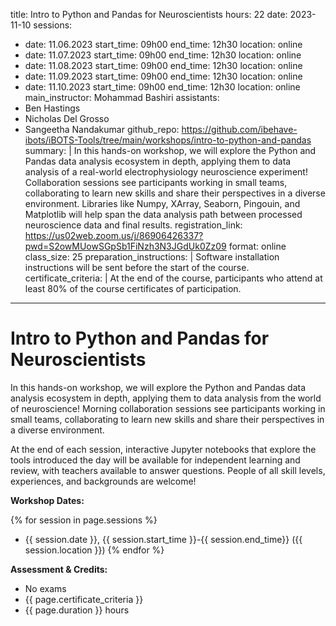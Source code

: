 title: Intro to Python and Pandas for Neuroscientists
hours: 22
date: 2023-11-10
sessions:
  - date: 11.06.2023
    start_time: 09h00
    end_time: 12h30
    location: online
  - date: 11.07.2023
    start_time: 09h00
    end_time: 12h30
    location: online
  - date: 11.08.2023
    start_time: 09h00
    end_time: 12h30
    location: online
  - date: 11.09.2023
    start_time: 09h00
    end_time: 12h30
    location: online
  - date: 11.10.2023
    start_time: 09h00
    end_time: 12h30
    location: online
main_instructor: Mohammad Bashiri
assistants:
  - Ben Hastings
  - Nicholas Del Grosso
  - Sangeetha Nandakumar
github_repo: https://github.com/ibehave-ibots/iBOTS-Tools/tree/main/workshops/intro-to-python-and-pandas
summary: |
  In this hands-on workshop, we will explore the Python and Pandas data analysis ecosystem in depth, applying them to data analysis of a real-world electrophysiology neuroscience experiment! Collaboration sessions see participants working in small teams, collaborating to learn new skills and share their perspectives in a diverse environment.  Libraries like Numpy, XArray, Seaborn, Pingouin, and Matplotlib will help span the data analysis path between processed neuroscience data and final results.
registration_link: https://us02web.zoom.us/j/86906426337?pwd=S2owMUowSGpSb1FiNzh3N3JGdUk0Zz09
format: online
class_size: 25
preparation_instructions: |
    Software installation instructions will be sent before the start of the course.
certificate_criteria: | 
    At the end of the course, participants who attend at least 80% of the course certificates of participation.
--- 

# Intro to Python and Pandas for Neuroscientists

In this hands-on workshop, we will explore the Python and Pandas data analysis ecosystem in depth, applying them to data analysis from the world of neuroscience!  Morning collaboration sessions see participants working in small teams, collaborating to learn new skills and share their perspectives in a diverse environment.  

At the end of each session, interactive Jupyter notebooks that explore the tools introduced the day will be available for independent learning and review, with teachers available to answer questions.  People of all skill levels, experiences, and backgrounds are welcome!

**Workshop Dates:**

{% for session in page.sessions %}
- {{ session.date }}, {{ session.start_time }}-{{ session.end_time}} ({{ session.location }})
{% endfor %}

**Assessment & Credits:**

- No exams
- {{ page.certificate_criteria }}
- {{ page.duration }} hours 